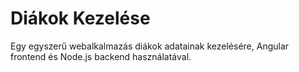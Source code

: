 # Diákok Kezelése

Egy egyszerű webalkalmazás diákok adatainak kezelésére, Angular frontend és Node.js backend használatával.


